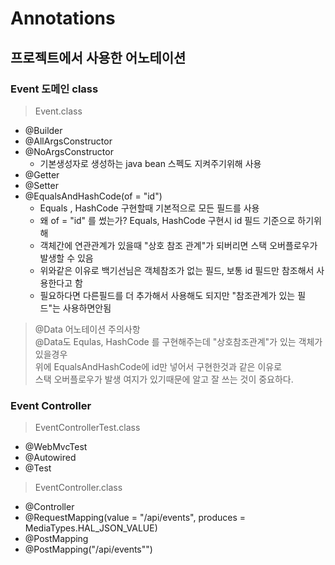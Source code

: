 

# Annotations
## 프로젝트에서 사용한 어노테이션 

### Event 도메인 class
> Event.class    

- @Builder
- @AllArgsConstructor
- @NoArgsConstructor
  - 기본생성자로 생성하는 java bean 스펙도 지켜주기위해 사용 
- @Getter
- @Setter 
- @EqualsAndHashCode(of = "id")
  - Equals , HashCode 구현할때 기본적으로 모든 필드를 사용
  - 왜 of = "id" 를 썼는가? Equals, HashCode 구현시 id 필드 기준으로 하기위해
  - 객체간에 연관관계가 있을때 "상호 참조 관계"가 되버리면 스택 오버플로우가 발생할 수 있음
  - 위와같은 이유로 백기선님은 객체참조가 없는 필드, 보통 id 필드만 참조해서 사용한다고 함
  - 필요하다면 다른필드를 더 추가해서 사용해도 되지만 "참조관계가 있는 필드"는 사용하면안됨

> @Data 어노테이션 주의사항  
> @Data도 Equlas, HashCode 를 구현해주는데 "상호참조관계"가 있는 객체가 있을경우   
> 위에 EqualsAndHashCode에 id만 넣어서 구현한것과 같은 이유로  
> 스택 오버플로우가 발생 여지가 있기때문에 알고 잘 쓰는 것이 중요하다.

### Event Controller

> EventControllerTest.class
 
- @WebMvcTest
- @Autowired
- @Test

> EventController.class  
 
- @Controller
- @RequestMapping(value = "/api/events", produces = MediaTypes.HAL_JSON_VALUE)
- @PostMapping
- @PostMapping("/api/events"")
